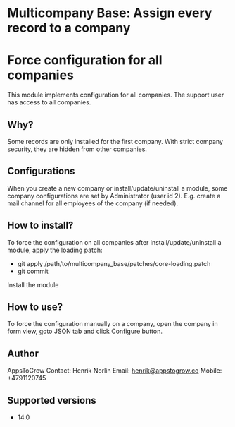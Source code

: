 # Multicompany Base: Assign every record to a company

# Force configuration for all companies

This module implements configuration for all companies.
The support user has access to all companies.

## Why?

Some records are only installed for the first company.
With strict company security, they are hidden from other companies.

## Configurations

When you create a new company or install/update/uninstall a module,
some company configurations are set by Administrator (user id 2).
E.g. create a mail channel for all employees of the company (if needed).

## How to install?

To force the configuration on all companies after install/update/uninstall a module, apply the loading patch:
- git apply /path/to/multicompany_base/patches/core-loading.patch
- git commit

Install the module

## How to use?

To force the configuration manually on a company, open the company in form view, goto JSON tab and click Configure button.

## Author

AppsToGrow
Contact: Henrik Norlin
Email: henrik@appstogrow.co
Mobile: +4791120745

## Supported versions

- 14.0

